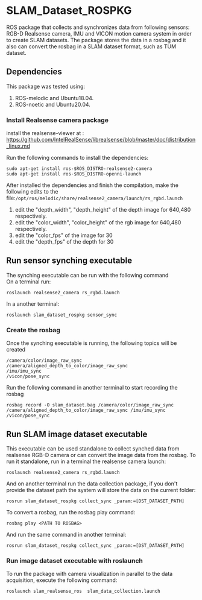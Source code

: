 # SLAM_Dataset_ROSPKG
ROS package that collects and synchronizes data from following sensors: RGB-D Realsense camera, IMU and VICON motion camera system in order to create SLAM datasets. The package stores the data in a rosbag and it also can convert the rosbag in a SLAM dataset format, such as TUM dataset.

## Dependencies
This package was tested using: </br>
1. ROS-melodic and Ubuntu18.04. </br>
2. ROS-noetic and Ubuntu20.04. </br>

### Install Realsense camera package

install the realsense-viewer at : https://github.com/IntelRealSense/librealsense/blob/master/doc/distribution_linux.md </br>

Run the following commands to install the dependencies:

```
sudo apt-get install ros-$ROS_DISTRO-realsense2-camera
sudo apt-get install ros-$ROS_DISTRO-openni-launch
```

After installed the dependencies and finish the compilation, make the following edits to the file:```/opt/ros/melodic/share/realsense2_camera/launch/rs_rgbd.launch ``` </br>
1.    edit the "depth_width", "depth_height" of the depth image for 640,480 respectively.
2.    edit the "color_width", "color_height" of the rgb image  for 640,480 respectively.
3.    edit the "color_fps" of the image for 30
4.    edit the "depth_fps" of the depth for 30

## Run sensor synching executable
The synching executable can be run with the following command </br>
On a terminal run: 
```
roslaunch realsense2_camera rs_rgbd.launch
```
In a another terminal:
```
roslaunch slam_dataset_rospkg sensor_sync
```

### Create the rosbag
Once the synching executable is running, the following topics will be created
```
/camera/color/image_raw_sync
/camera/aligned_depth_to_color/image_raw_sync
/imu/imu_sync
/vicon/pose_sync
```

Run the following command in another terminal to start recording the rosbag 
```
rosbag record -O slam_dataset.bag /camera/color/image_raw_sync /camera/aligned_depth_to_color/image_raw_sync /imu/imu_sync /vicon/pose_sync
```

## Run SLAM image dataset executable
This executable can be used standalone to collect synched data from realsense RGB-D camera or can convert the image data from the rosbag.
To run it standalone, run in a terminal the realsense camera launch: 
```
roslaunch realsense2_camera rs_rgbd.launch
```
And on another terminal run the data collection package, if you don't provide the dataset path the system will store the data on the current folder:
```
rosrun slam_dataset_rospkg collect_sync _param:=[DST_DATASET_PATH]
```

To convert a rosbag, run the rosbag play command:
```
rosbag play <PATH TO ROSBAG>
```
And run the  same command in another terminal:
```
rosrun slam_dataset_rospkg collect_sync _param:=[DST_DATASET_PATH]
```

### Run image dataset executable with roslaunch
To run the package with camera visualization in parallel to the data acquisition, execute the following command:
```
roslaunch slam_realsense_ros  slam_data_collection.launch
```

